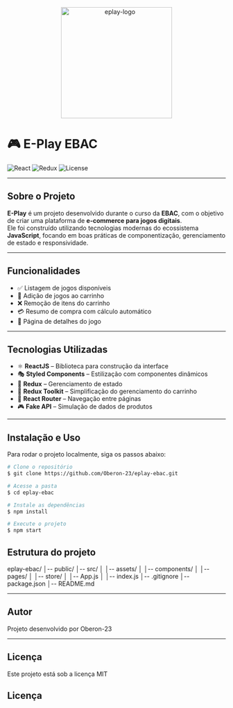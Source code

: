 <div align="center"> 
  <img width="256" height="256" src="https://img.icons8.com/color/512/controller.png" alt="eplay-logo" />
</div>

# 🎮 E-Play EBAC

![React](https://img.shields.io/badge/react-18-blue)
![Redux](https://img.shields.io/badge/redux-toolkit-purple)
![License](https://img.shields.io/badge/license-MIT-blue)

---

## Sobre o Projeto

**E-Play** é um projeto desenvolvido durante o curso da **EBAC**, com o objetivo de criar uma plataforma de **e-commerce para jogos digitais**.  
Ele foi construído utilizando tecnologias modernas do ecossistema **JavaScript**, focando em boas práticas de componentização, gerenciamento de estado e responsividade.

---

## Funcionalidades

- ✅ Listagem de jogos disponíveis  
- 🛒 Adição de jogos ao carrinho  
- ❌ Remoção de itens do carrinho  
- 💳 Resumo de compra com cálculo automático  
- 📄 Página de detalhes do jogo  

---

## Tecnologias Utilizadas

- ⚛ **ReactJS** – Biblioteca para construção da interface  
- 🎭 **Styled Components** – Estilização com componentes dinâmicos  
- 🔄 **Redux** – Gerenciamento de estado  
- 🛒 **Redux Toolkit** – Simplificação do gerenciamento do carrinho  
- 🚦 **React Router** – Navegação entre páginas  
- 🎮 **Fake API** – Simulação de dados de produtos  

---

## Instalação e Uso

Para rodar o projeto localmente, siga os passos abaixo:

```bash
# Clone o repositório
$ git clone https://github.com/Oberon-23/eplay-ebac.git

# Acesse a pasta
$ cd eplay-ebac

# Instale as dependências
$ npm install

# Execute o projeto
$ npm start
```
## Estrutura do projeto 

eplay-ebac/
│-- public/
│-- src/
│   │-- assets/
│   │-- components/
│   │-- pages/
│   │-- store/
│   │-- App.js
│   │-- index.js
│-- .gitignore
│-- package.json
│-- README.md

---

## Autor 

Projeto desenvolvido por Oberon-23

---

## Licença

Este projeto está sob a licença MIT
## Licença
